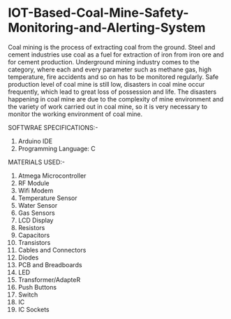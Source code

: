 # IOT-Based-Coal-Mine-Safety-Monitoring-and-Alerting-System
Coal mining is the process of extracting coal from the ground. Steel and cement industries use coal as a fuel for extraction of iron from iron ore and for cement production. Underground mining industry comes to the category, where each and every parameter such as methane gas, high temperature, fire accidents and so on has to be monitored regularly. Safe production level of coal mine is still low, disasters in coal mine occur frequently, which lead to great loss of possession and life. The disasters happening in coal mine are due to the complexity of mine environment and the variety of work carried out in coal mine, so it is very necessary to monitor the working environment of coal mine. 

SOFTWRAE SPECIFICATIONS:-
  1.  Arduino IDE
  2.  Programming Language: C
  
MATERIALS USED:-
  1. Atmega Microcontroller
  2. RF Module
  3. Wifi Modem
  4. Temperature Sensor 
  5. Water Sensor
  6. Gas Sensors
  7. LCD Display
  8. Resistors
  9. Capacitors
  10.	Transistors
  11.	Cables and Connectors
  12.	Diodes
  13.	PCB and Breadboards
  14.	LED
  15. Transformer/AdapteR
  16.	Push Buttons
  17.	Switch
  18.	IC
  19.	IC Sockets
